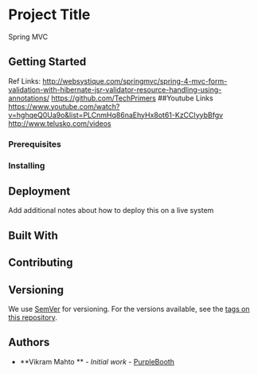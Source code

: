 # Project Title

Spring MVC

## Getting Started
Ref Links:
http://websystique.com/springmvc/spring-4-mvc-form-validation-with-hibernate-jsr-validator-resource-handling-using-annotations/
https://github.com/TechPrimers
##Youtube Links
https://www.youtube.com/watch?v=hghqeQ0Ua9o&list=PLCnmHq86naEhyHx8ot61-KzCCIyybBfgv
http://www.telusko.com/videos
### Prerequisites
### Installing

## Deployment

Add additional notes about how to deploy this on a live system

## Built With

## Contributing


## Versioning

We use [SemVer](http://semver.org/) for versioning. For the versions available, see the [tags on this repository](https://github.com/your/project/tags). 

## Authors

* **Vikram Mahto ** - *Initial work* - [PurpleBooth](https://github.com/vmahto)

